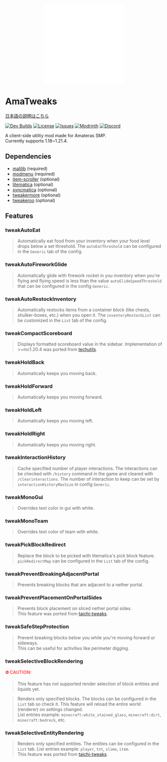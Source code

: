 <img src="https://raw.githubusercontent.com/amateras-server/ama-tweaks/main/src/main/resources/assets/ama-tweaks/ama_alpha_white_1280.png" width="256" style="display: block; margin: auto;">


# AmaTweaks

[日本語の説明はこちら](https://github.com/amateras-server/ama-tweaks/blob/main/README_ja.md)

[![Dev Builds](https://github.com/amateras-server/ama-tweaks/actions/workflows/gradle.yml/badge.svg)](https://github.com/amateras-server/ama-tweaks/actions/workflows/gradle.yml)
[![License](https://img.shields.io/github/license/amateras-server/ama-tweaks.svg)](https://opensource.org/licenses/MIT)
[![Issues](https://img.shields.io/github/issues/amateras-server/ama-tweaks.svg)](https://github.com/amateras-server/ama-tweaks/issues)
[![Modrinth](https://img.shields.io/modrinth/dt/amatweaks?label=Modrinth%20Downloads)](https://modrinth.com/mod/amatweaks)
[![Discord](https://img.shields.io/discord/1157213775791935539)](https://discord.gg/px7wHEMUpd)

A client-side utility mod made for Amateras SMP.<br>
Currently supports 1.18~1.21.4.

## Dependencies

- [malilib](https://modrinth.com/mod/malilib) (required)
- [modmenu](https://modrinth.com/mod/modmenu) (required)
- [item-scroller](https://modrinth.com/mod/item-scroller) (optional)
- [litematica](https://modrinth.com/mod/litematica) (optional)
- [syncmatica](https://modrinth.com/mod/syncmatica) (optional)
- [tweakermore](https://modrinth.com/mod/tweakermore) (optional)
- [tweakeroo](https://modrinth.com/mod/tweakeroo) (optional)

## Features


### tweakAutoEat

> Automatically eat food from your inventory when your food level drops below a set threshold.
The `autoEatThreshold` can be configured in the `Generic` tab of the config.<br>

### tweakAutoFireworkGlide

> Automatically glide with firework rocket in you inventory when you're flying and flying speed is less than the value `autoGlideSpeedThreshold` that can be configured in the config `Generic`.<br>

### tweakAutoRestockInventory

> Automatically restocks items from a container block (like chests, shulker-boxes, etc.) when you open it.
The `inventoryRestockList` can be customized in the `List` tab of the config.<br>

### tweakCompactScoreboard

> Displays formatted scoreboard value in the sidebar.
Implementation of >=mc1.20.4 was ported from [techutils](https://github.com/Kikugie/techutils).<br>

### tweakHoldBack

> Automatically keeps you moving back.<br>

### tweakHoldForward

> Automatically keeps you moving forward.<br>

### tweakHoldLeft

> Automatically keeps you moving left.<br>

### tweakHoldRight

> Automatically keeps you moving right.<br>

### tweakInteractionHistory

> Cache specified number of player interactions.
The interactions can be checked with `/history` command in the game and cleared with `/clearinteractions`.
The number of interaction to keep can be set by `interactionHistoryMaxSize` in config `Generic`.<br>

### tweakMonoGui

> Overrides text color in gui with white.<br>

### tweakMonoTeam

> Overrides text color of team with white.<br>

### tweakPickBlockRedirect

> Replace the block to be picked with litematica's pick block feature. `pickRedirectMap` can be configured in the `List` tab of the config.<br>

### tweakPreventBreakingAdjacentPortal

> Prevents breaking blocks that are adjacent to a nether portal.<br>

### tweakPreventPlacementOnPortalSides

> Prevents block placement on sliced nether portal sides.<br>
This feature was ported from [taichi-tweaks](https://github.com/TaichiServer/taichi-tweaks).<br>

### tweakSafeStepProtection

> Prevent breaking blocks below you while you're moving forward or sideways.<br>
This can be useful for activities like perimeter digging.<br>

### tweakSelectiveBlockRendering

<strong><font color=ff5454>**⛔ CAUTION:**</font></strong>
> This feature has not supported render selection of block entities and liquids yet.<br>

> Renders only specified blocks. The blocks can be configured in the `List` tab so check it. This feature will reload the entire world (renderer) on settings changed.<br>
List entries example: `minecraft:white_stained_glass`, `minecraft:dirt`, `minecraft:bedrock`, etc.<br>

### tweakSelectiveEntityRendering

> Renders only specified entities. The entities can be configured in the `List` tab.
List entries example: `player`, `tnt`, `slime`, `item`.<br>
This feature was ported from [taichi-tweaks](https://github.com/TaichiServer/taichi-tweaks).<br>